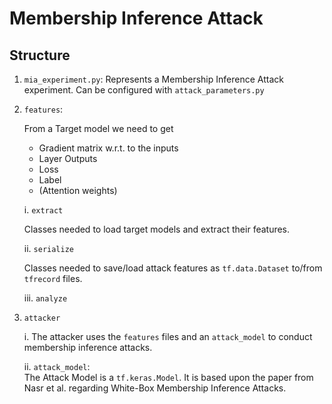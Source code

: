 # Membership Inference Attack

## Structure

1. `mia_experiment.py`:
    Represents a Membership Inference Attack experiment.
    Can be configured with `attack_parameters.py`

2. `features`: 

    From a Target model we need to get
    - Gradient matrix w.r.t. to the inputs
    - Layer Outputs
    - Loss
    - Label
    - (Attention weights)

    i. `extract`
    
    Classes needed to load target models and extract their features.
    
    ii. `serialize`
    
    Classes needed to save/load attack features as `tf.data.Dataset`
    to/from `tfrecord` files.  
    
    iii. `analyze`

3. `attacker`

    i. The attacker uses the `features` files and an `attack_model`  to
    conduct membership inference attacks.
    
    ii. `attack_model`:  
    The Attack Model is a `tf.keras.Model`. 
    It is based upon the paper from Nasr et al. 
    regarding White-Box Membership Inference Attacks.